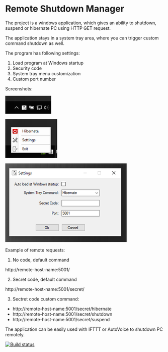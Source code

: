 ﻿# Remote Shutdown Manager
The project is a windows application, which gives an ability to shutdown, suspend or hibernate PC using HTTP GET request.

The application stays in a system tray area, where you can trigger custom command shutdown as well.

The program has following settings:

1. Load program at Windows startup
2. Security code
3. System tray menu customization
4. Custom port number

Screenshots:

![Icon](Screenshots/Icon.png)

![Menu](Screenshots/Menu.png)

![Settings](Screenshots/Settings.png)

Example of remote requests:

1. No code, default command

http://remote-host-name:5001/

2. Secret code, default command

http://remote-host-name:5001/secret/

3. Sectret code custom command:

* http://remote-host-name:5001/secret/hibernate
* http://remote-host-name:5001/secret/shutdown
* http://remote-host-name:5001/secret/suspend

The application can be easily used with IFTTT or AutoVoice to shutdown PC remotely.

[![Build status](https://ci.appveyor.com/api/projects/status/u1txabmiwqqlgcot?svg=true)](https://ci.appveyor.com/project/karpach/remote-shutdown-pc)